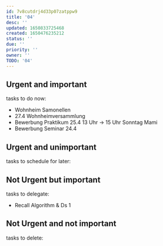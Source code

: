 ```yaml
---
id: 7v8cutdrj4d33p07zatppw9
title: '04'
desc: ''
updated: 1650833725468
created: 1650476235212
status: ''
due: ''
priority: ''
owner: ''
TODO: '04'
---
```


## Urgent and important

tasks to do now:

- Wohnheim Samonellen
- 27.4 Wohnheimversammlung
- Bewerbung Praktikum 25.4 13 Uhr -> 15 Uhr Sonntag Mami
- Bewerbung Seminar 24.4

## Urgent and unimportant

tasks to schedule for later:

## Not Urgent but important

tasks to delegate:

- Recall Algorithm & Ds 1

## Not Urgent and not important

tasks to delete: